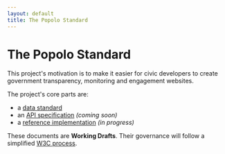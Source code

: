 ```yaml
---
layout: default
title: The Popolo Standard
---
```

<div class="page-header">
  <h1>The Popolo Standard</h1>
</div>

This project's motivation is to make it easier for civic developers to create government transparency, monitoring and engagement websites.

The project's core parts are:

* a [data standard](data.html)
* an [API specification](api.html) *(coming soon)*
* a [reference implementation](https://github.com/opennorth/popolo) *(in progress)*

These documents are **Working Drafts**. Their governance will follow a simplified [W3C process](http://www.w3.org/Consortium/Process/).
